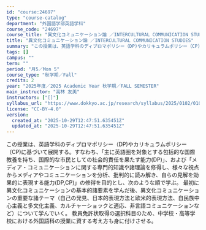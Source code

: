 ```yaml
---
id: "course:24697"
type: "course-catalog"
department: "外国語学部英語学科"
course_code: "24697"
course_title: "異文化コミュニケーション論 ／INTERCULTURAL COMMUNICATION STUDIES"
title: "異文化コミュニケーション論 ／INTERCULTURAL COMMUNICATION STUDIES"
summary: "この授業は、英語学科のディプロマポリシー（DP)やカリキュラムポリシー（CP)に基づいて展開する。すなわち、「主に英語圏を対象とする包括的な国際教養を持ち、国際的な市民としての社会的責任を果たす能力(DP)」、および「メディア・コミュニケー…"
tags: []
campus: ""
term: ""
period: "月5／Mon 5"
course_type: "秋学期／Fall"
credits: 2
year: "2025年度／2025 Academic Year 秋学期／FALL SEMESTER"
main_instructor: "高林 友美"
instructors: ["[]"]
syllabus_url: "https://www.dokkyo.ac.jp/research/syllabus/2025/0102/0102_24697_ja_JP.html"
license: "CC-BY-4.0"
version:
  created_at: "2025-10-29T12:47:51.635451Z"
  updated_at: "2025-10-29T12:47:51.635451Z"
---
```

この授業は、英語学科のディプロマポリシー（DP)やカリキュラムポリシー（CP)に基づいて展開する。すなわち、「主に英語圏を対象とする包括的な国際教養を持ち、国際的な市民としての社会的責任を果たす能力(DP)」、および「メディア・コミュニケーションに関する専門的知識や諸理論を修得し、様々な視点からメディアやコミュニケーションを分析、批判的に読み解き、自らの見解を効果的に表現する能力(DP,CP)」の修得を目的とし、次のような順で学ぶ。 最初に異文化コミュニケーションの基本的諸要素を学んだ後、異文化コミュニケーションの重要な諸テーマ（自己の発見、日本的表現方法と欧米的表現方法、自民族中心主義と多文化主義、カルチャーショックと適応、非言語コミュニケーションなど）について学んでいく。 教員免許状取得の選択科目のため、中学校・高等学校における外国語科の授業に資する考え方も身に付けさせる。
